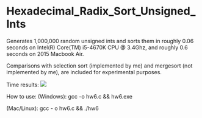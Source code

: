 # Hexadecimal_Radix_Sort_Unsigned_Ints
Generates 1,000,000 random unsigned ints and sorts them in roughly 0.06 seconds on Intel(R) Core(TM) i5-4670K CPU @ 3.4Ghz, and roughly 0.6 seconds on 2015 Macbook Air. 

Comparisons with selection sort (implemented by me) and mergesort (not implemented by me), are included for experimental purposes. 

Time results:
![](https://i.imgur.com/DfDAQNQ.png)

How to use:
(Windows): gcc -o hw6.c && hw6.exe

(Mac/Linux): gcc - o hw6.c && ./hw6

